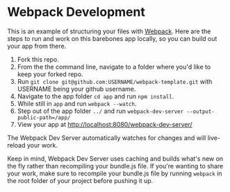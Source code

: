 # Webpack Development

This is an example of structuring your files with [Webpack](https://webpack.github.io/). Here are the steps to run and work on this barebones app locally, so you can build out your app from there.

1. Fork this repo.
1. From the the command line, navigate to a folder where you'd like to keep your forked repo.
1. Run `git clone git@github.com:USERNAME/webpack-template.git` with USERNAME being your github username.
1. Navigate to the app folder `cd app` and run `npm install`.
1. While still in `app` and run `webpack --watch`.
1. Step out of the app folder `../` and run `webpack-dev-server --output-public-path=/app/`
1. View your app at [http://localhost:8080/webpack-dev-server/](http://localhost:8080/webpack-dev-server/)

The Webpack Dev Server automatically watches for changes and will live-reload your work.

Keep in mind, Webpack Dev Server uses caching and builds what's new on the fly rather than recompiling your bundle.js file. If you're wanting to share your work, make sure to recompile your bundle.js file by running `webpack` in the root folder of your project before pushing it up.
